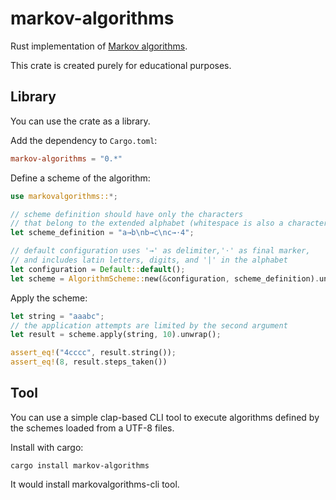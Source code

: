 # markov-algorithms
Rust implementation of [Markov algorithms](https://en.wikipedia.org/wiki/Markov_algorithm).

This crate is created purely for educational purposes.

## Library
You can use the crate as a library.

Add the dependency to `Cargo.toml`:
```toml
markov-algorithms = "0.*"
```

Define a scheme of the algorithm:
```rust
use markovalgorithms::*;

// scheme definition should have only the characters
// that belong to the extended alphabet (whitespace is also a character)
let scheme_definition = "a→b\nb→c\nc→⋅4";

// default configuration uses '→' as delimiter,'⋅' as final marker,
// and includes latin letters, digits, and '|' in the alphabet 
let configuration = Default::default();
let scheme = AlgorithmScheme::new(&configuration, scheme_definition).unwrap();
```
Apply the scheme:
```rust
let string = "aaabc";
// the application attempts are limited by the second argument
let result = scheme.apply(string, 10).unwrap();

assert_eq!("4cccc", result.string());
assert_eq!(8, result.steps_taken())
```

## Tool
You can use a simple clap-based CLI tool to execute algorithms defined by the schemes loaded from a UTF-8 files.

Install with cargo:
```
cargo install markov-algorithms
```
It would install markovalgorithms-cli tool.
